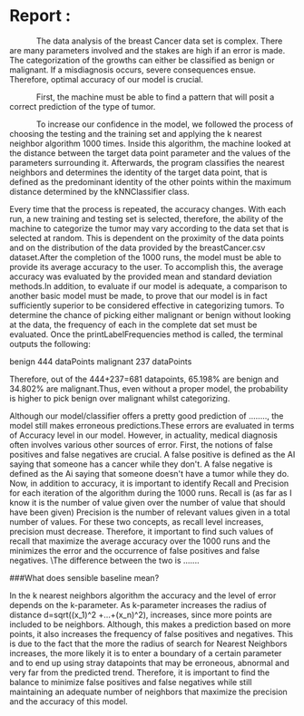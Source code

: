 # Report :

&nbsp;&nbsp;&nbsp;&nbsp;&nbsp;&nbsp;&nbsp;&nbsp;&nbsp;&nbsp;&nbsp;&nbsp;The data analysis of the breast Cancer data set is complex. There are many parameters involved and the stakes are high if an error is made. The categorization of the growths can either be classified as benign or malignant. If a misdiagnosis occurs, severe consequences ensue. Therefore, optimal accuracy of our model is crucial.

&nbsp;&nbsp;&nbsp;&nbsp;&nbsp;&nbsp;&nbsp;&nbsp;&nbsp;&nbsp;&nbsp;&nbsp;First, the machine must be able to find a pattern that will posit a correct prediction of the type of tumor.

&nbsp;&nbsp;&nbsp;&nbsp;&nbsp;&nbsp;&nbsp;&nbsp;&nbsp;&nbsp;&nbsp;&nbsp;To increase our confidence in the model, we followed the process of choosing the testing and the training set and applying the k nearest neighbor algorithm 1000 times.
Inside this algorithm, the machine looked at the distance between the target data point parameter and the values of the parameters surrounding it. Afterwards, the program classifies the nearest neighbors and determines the identity of the target data point, that is defined as the predominant identity of the other points within the maximum distance determined by the kNNClassifier class.

 Every time that the process is repeated, the accuracy changes. With each run, a new training and testing set is selected, therefore, the ability of the machine to categorize the tumor may vary according to the data set that is selected at random. This is dependent on the proximity of the data points and on the distribution of the data provided by the breastCancer.csv dataset.After the completion of the 1000 runs, the model must be able to provide its average accuracy to the user. To accomplish this, the average accuracy was evaluated by the provided mean and standard deviation methods.In addition, to evaluate if our model is adequate, a comparison to another basic model must be made, to prove that our model is in fact sufficiently superior to be considered effective in categorizing tumors.
To determine the chance of picking either malignant or benign without looking at the data, the frequency of each in the complete dat set must be evaluated. Once the printLabelFrequencies method is called, the terminal outputs the following:

benign 444 dataPoints
 malignant 237 dataPoints

Therefore, out of the 444+237=681 datapoints, 65.198\% are benign and 34.802\% are malignant.Thus, even without a proper model, the probability is higher to pick benign over malignant whilst categorizing.

Although our model/classifier offers a pretty good prediction of ........, the model still makes erroneous predictions.These errors are evaluated in terms of Accuracy level in our model. However, in actuality, medical diagnosis often involves various other sources of error. First, the notions of false positives and false negatives are crucial. A false positive is defined as the AI saying that someone has a cancer while they don't.
 A false negative is defined as the Ai saying that someone doesn't have a tumor while they do.
Now, in addition to accuracy, it is important to identify Recall and Precision for each iteration of the algorithm during the 1000 runs.
Recall  is (as far as I know it is the number of value given over the number of value that should have been given)
Precision is the number of relevant values given in a total number of values.
For these two concepts, as recall level increases, precision must decrease. Therefore, it important to find such values of recall that maximize the average accuracy over the 1000 runs and the minimizes the error and the occurrence of false positives and false negatives.
\\The difference between the two is .......


###What does sensible baseline mean?

In the k nearest neighbors algorithm the accuracy and the level of error depends on the k-parameter. As k-parameter increases the radius of distance d=sqrt((x_1)^2 +...+(x_n)^2), increases, since more points are included to be neighbors. Although, this makes a prediction based on more points, it also increases the frequency of false positives and negatives. This is due to the fact that the more the radius of search for Nearest Neighbors increases, the more likely it is to enter a boundary of a certain parameter and to end up using stray datapoints that may be erroneous, abnormal and very far from the predicted trend. Therefore, it is important to find the balance to minimize false positives and false negatives while still maintaining an adequate number of neighbors that maximize the precision and the accuracy of this model.
